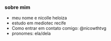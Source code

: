 ### sobre mim

- meu nome e nicolle heloiza
- estudo em mediotec recife
- Como entrar em contato comigo: @nicowthtvg
- pronomes: ela/dela
  
